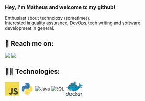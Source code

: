 ### Hey, I'm Matheus and welcome to my github!

Enthusiast about technology (sometimes).<br>
Interested in quality assurance, DevOps, tech writing and software development in general.

## 💼 Reach me on:
<div>
<a href="https://www.linkedin.com/in/matheus-vargas-013055215/" target="_blank"><img src="https://img.shields.io/badge/-LinkedIn-%230077B5.svg?style=for-the-badge&logo=Linkedin&logoColor=white&" target="_blank"></a>
<a href = "mailto:matheusvargas042@gmail.com"><img src="https://img.shields.io/badge/Gmail-D14836?style=for-the-badge&logo=gmail&logoColor=white" target="_blank"></a>

<br>

## 👨‍💻 Technologies:
<div>
<img align="center" title="JavaScript" alt="JavaScript" height="45" width="45" src="https://github.com/devicons/devicon/blob/master/icons/javascript/javascript-original.svg">
<img align="center" title="Python" alt="Python" height="45" width="45" src="https://github.com/devicons/devicon/blob/master/icons/python/python-original.svg">
<img align="center" title="Java" alt="Java" height="45" width="45" src="https://cdn.jsdelivr.net/gh/devicons/devicon@latest/icons/java/java-original.svg" />
<img align="center" title="SQL" alt="SQL" height="55" width="55" src="https://cdn.jsdelivr.net/gh/devicons/devicon@latest/icons/azuresqldatabase/azuresqldatabase-original.svg" />
<img align="center" title="Docker" alt="Docker" height="55" width="55" src="https://github.com/devicons/devicon/blob/master/icons/docker/docker-original-wordmark.svg">
</div>
          
<br>
